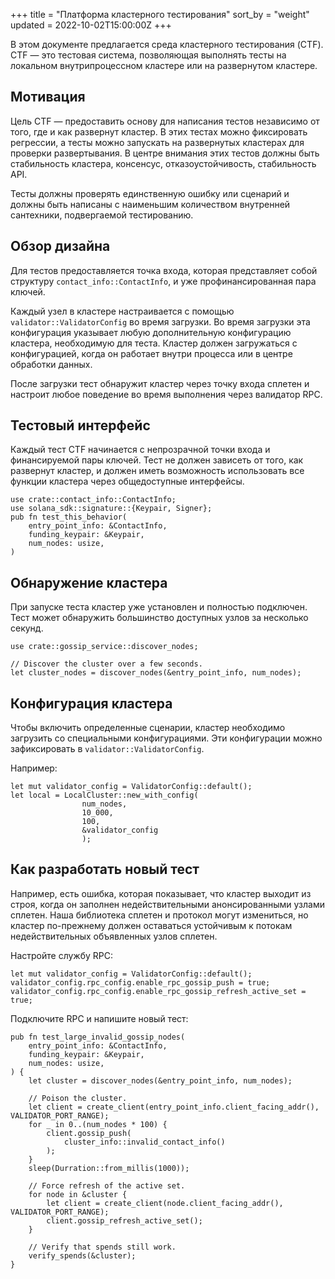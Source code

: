 +++
title = "Платформа кластерного тестирования"
sort_by = "weight"
updated = 2022-10-02T15:00:00Z
+++

В этом документе предлагается среда кластерного тестирования \(CTF\). CTF — это тестовая система, позволяющая выполнять тесты на локальном внутрипроцессном кластере или на развернутом кластере.

## Мотивация

Цель CTF — предоставить основу для написания тестов независимо от того, где и как развернут кластер. В этих тестах можно фиксировать регрессии, а тесты можно запускать на развернутых кластерах для проверки развертывания. В центре внимания этих тестов должны быть стабильность кластера, консенсус, отказоустойчивость, стабильность API.

Тесты должны проверять единственную ошибку или сценарий и должны быть написаны с наименьшим количеством внутренней сантехники, подвергаемой тестированию.

## Обзор дизайна

Для тестов предоставляется точка входа, которая представляет собой структуру `contact_info::ContactInfo`, и уже профинансированная пара ключей.

Каждый узел в кластере настраивается с помощью `validator::ValidatorConfig` во время загрузки. Во время загрузки эта конфигурация указывает любую дополнительную конфигурацию кластера, необходимую для теста. Кластер должен загружаться с конфигурацией, когда он работает внутри процесса или в центре обработки данных.

После загрузки тест обнаружит кластер через точку входа сплетен и настроит любое поведение во время выполнения через валидатор RPC.

## Тестовый интерфейс

Каждый тест CTF начинается с непрозрачной точки входа и финансируемой пары ключей. Тест не должен зависеть от того, как развернут кластер, и должен иметь возможность использовать все функции кластера через общедоступные интерфейсы.

```
use crate::contact_info::ContactInfo;
use solana_sdk::signature::{Keypair, Signer};
pub fn test_this_behavior(
    entry_point_info: &ContactInfo,
    funding_keypair: &Keypair,
    num_nodes: usize,
)
```

## Обнаружение кластера

При запуске теста кластер уже установлен и полностью подключен. Тест может обнаружить большинство доступных узлов за несколько секунд.

```
use crate::gossip_service::discover_nodes;

// Discover the cluster over a few seconds.
let cluster_nodes = discover_nodes(&entry_point_info, num_nodes);
```

## Конфигурация кластера

Чтобы включить определенные сценарии, кластер необходимо загрузить со специальными конфигурациями. Эти конфигурации можно зафиксировать в `validator::ValidatorConfig`.

Например:

```
let mut validator_config = ValidatorConfig::default();
let local = LocalCluster::new_with_config(
                num_nodes,
                10_000,
                100,
                &validator_config
                );
```

## Как разработать новый тест

Например, есть ошибка, которая показывает, что кластер выходит из строя, когда он заполнен недействительными анонсированными узлами сплетен. Наша библиотека сплетен и протокол могут измениться, но кластер по-прежнему должен оставаться устойчивым к потокам недействительных объявленных узлов сплетен.

Настройте службу RPC:

```
let mut validator_config = ValidatorConfig::default();
validator_config.rpc_config.enable_rpc_gossip_push = true;
validator_config.rpc_config.enable_rpc_gossip_refresh_active_set = true;
```

Подключите RPC и напишите новый тест:

```
pub fn test_large_invalid_gossip_nodes(
    entry_point_info: &ContactInfo,
    funding_keypair: &Keypair,
    num_nodes: usize,
) {
    let cluster = discover_nodes(&entry_point_info, num_nodes);

    // Poison the cluster.
    let client = create_client(entry_point_info.client_facing_addr(), VALIDATOR_PORT_RANGE);
    for _ in 0..(num_nodes * 100) {
        client.gossip_push(
            cluster_info::invalid_contact_info()
        );
    }
    sleep(Durration::from_millis(1000));

    // Force refresh of the active set.
    for node in &cluster {
        let client = create_client(node.client_facing_addr(), VALIDATOR_PORT_RANGE);
        client.gossip_refresh_active_set();
    }

    // Verify that spends still work.
    verify_spends(&cluster);
}
```
